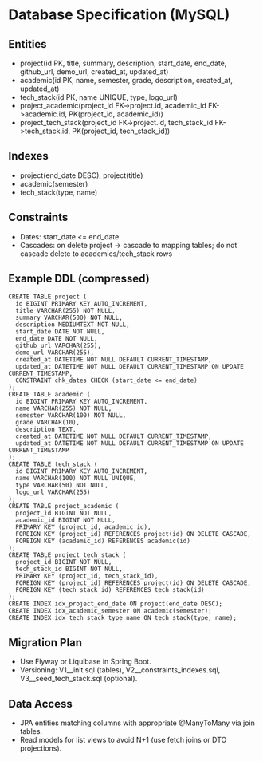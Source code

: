 # Database Specification (MySQL)

## Entities
- project(id PK, title, summary, description, start_date, end_date, github_url, demo_url, created_at, updated_at)
- academic(id PK, name, semester, grade, description, created_at, updated_at)
- tech_stack(id PK, name UNIQUE, type, logo_url)
- project_academic(project_id FK->project.id, academic_id FK->academic.id, PK(project_id, academic_id))
- project_tech_stack(project_id FK->project.id, tech_stack_id FK->tech_stack.id, PK(project_id, tech_stack_id))

## Indexes
- project(end_date DESC), project(title)
- academic(semester)
- tech_stack(type, name)

## Constraints
- Dates: start_date <= end_date
- Cascades: on delete project → cascade to mapping tables; do not cascade delete to academics/tech_stack rows

## Example DDL (compressed)
```
CREATE TABLE project (
  id BIGINT PRIMARY KEY AUTO_INCREMENT,
  title VARCHAR(255) NOT NULL,
  summary VARCHAR(500) NOT NULL,
  description MEDIUMTEXT NOT NULL,
  start_date DATE NOT NULL,
  end_date DATE NOT NULL,
  github_url VARCHAR(255),
  demo_url VARCHAR(255),
  created_at DATETIME NOT NULL DEFAULT CURRENT_TIMESTAMP,
  updated_at DATETIME NOT NULL DEFAULT CURRENT_TIMESTAMP ON UPDATE CURRENT_TIMESTAMP,
  CONSTRAINT chk_dates CHECK (start_date <= end_date)
);
CREATE TABLE academic (
  id BIGINT PRIMARY KEY AUTO_INCREMENT,
  name VARCHAR(255) NOT NULL,
  semester VARCHAR(100) NOT NULL,
  grade VARCHAR(10),
  description TEXT,
  created_at DATETIME NOT NULL DEFAULT CURRENT_TIMESTAMP,
  updated_at DATETIME NOT NULL DEFAULT CURRENT_TIMESTAMP ON UPDATE CURRENT_TIMESTAMP
);
CREATE TABLE tech_stack (
  id BIGINT PRIMARY KEY AUTO_INCREMENT,
  name VARCHAR(100) NOT NULL UNIQUE,
  type VARCHAR(50) NOT NULL,
  logo_url VARCHAR(255)
);
CREATE TABLE project_academic (
  project_id BIGINT NOT NULL,
  academic_id BIGINT NOT NULL,
  PRIMARY KEY (project_id, academic_id),
  FOREIGN KEY (project_id) REFERENCES project(id) ON DELETE CASCADE,
  FOREIGN KEY (academic_id) REFERENCES academic(id)
);
CREATE TABLE project_tech_stack (
  project_id BIGINT NOT NULL,
  tech_stack_id BIGINT NOT NULL,
  PRIMARY KEY (project_id, tech_stack_id),
  FOREIGN KEY (project_id) REFERENCES project(id) ON DELETE CASCADE,
  FOREIGN KEY (tech_stack_id) REFERENCES tech_stack(id)
);
CREATE INDEX idx_project_end_date ON project(end_date DESC);
CREATE INDEX idx_academic_semester ON academic(semester);
CREATE INDEX idx_tech_stack_type_name ON tech_stack(type, name);
```

## Migration Plan
- Use Flyway or Liquibase in Spring Boot.
- Versioning: V1__init.sql (tables), V2__constraints_indexes.sql, V3__seed_tech_stack.sql (optional).

## Data Access
- JPA entities matching columns with appropriate @ManyToMany via join tables.
- Read models for list views to avoid N+1 (use fetch joins or DTO projections).
